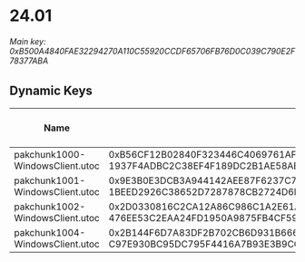 # 24.01

###### *Main key: 0xB500A4840FAE32294270A110C55920CCDF65706FB76D0C039C790E2F78377ABA*

## Dynamic Keys

| Name                            | Key</br>GUID                                                       | High Res Textures |
|---------------------------------|--------------------------------------------------------------------|-------------------|
| pakchunk1000-WindowsClient.utoc | 0xB56CF12B02840F323446C4069761AF395A99C313923A265A0909322B5844FA50</br>1937F4ADBC2C38EF4F189DC2B1AE58AB | ✔️                 |
| pakchunk1001-WindowsClient.utoc | 0x9E3B0E3DCB3A944142AEE87F6237C74DD72850946D221DA19F31F07640184050</br>1BEED2926C38652D7287878CB2724D6D | ❌                 |
| pakchunk1002-WindowsClient.utoc | 0x2D0330816C2CA12A86C986C1A2E61A31A37C359DFC572E6BDD3A9AECA03BD684</br>476EE53C2EAA24FD1950A9875FB4CF59 | ✔️                 |
| pakchunk1004-WindowsClient.utoc | 0x2B144F6D7A83DF2B702CB6D931B6669FE1BE823C0E5258E0FFB1CF8E3F313F4A</br>C97E930BC95DC795F4416A7B93E3B9CC | ✔️                 |
